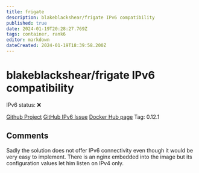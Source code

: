 ```yaml
---
title: frigate
description: blakeblackshear/frigate IPv6 compatibility
published: true
date: 2024-01-19T20:28:27.769Z
tags: container, rank6
editor: markdown
dateCreated: 2024-01-19T18:39:58.200Z
---
```


# blakeblackshear/frigate IPv6 compatibility

IPv6 status: :x:

[Github Project](https://github.com/blakeblackshear/frigate)
[GitHub IPv6 Issue](https://github.com/blakeblackshear/frigate/issues/5275)
[Docker Hub page](https://hub.docker.com/r/blakeblackshear/frigate)
Tag: 0.12.1

## Comments
Sadly the solution does not offer IPv6 connectivity even though it would be very easy to implement. There is an nginx embedded into the image but its configuration values let him listen on IPv4 only.